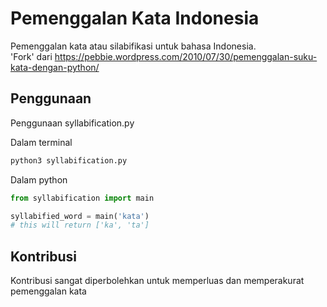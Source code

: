 # Pemenggalan Kata Indonesia
Pemenggalan kata atau silabifikasi untuk bahasa Indonesia. <br />
'Fork' dari https://pebbie.wordpress.com/2010/07/30/pemenggalan-suku-kata-dengan-python/

## Penggunaan
Penggunaan syllabification.py 

Dalam terminal
```bash
python3 syllabification.py
```

Dalam python 
```python
from syllabification import main

syllabified_word = main('kata')
# this will return ['ka', 'ta']
```

## Kontribusi
Kontribusi sangat diperbolehkan untuk memperluas dan memperakurat pemenggalan kata
